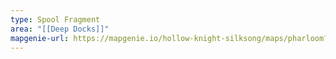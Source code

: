 ```yaml
---
type: Spool Fragment
area: "[[Deep Docks]]"
mapgenie-url: https://mapgenie.io/hollow-knight-silksong/maps/pharloom?locationIds=477926
---
```

